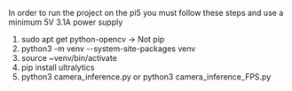 In order to run the project on the pi5 you must follow these steps and use a minimum 5V 3.1A power supply
1. sudo apt get python-opencv -> Not pip
2. python3 -m venv --system-site-packages venv
3. source ~venv/bin/activate
4. pip install ultralytics
5. python3 camera_inference.py or python3 camera_inference_FPS.py